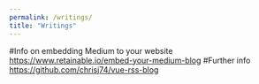 ```yaml
---
permalink: /writings/
title: "Writings"
---
```


#Info on embedding Medium to your website https://www.retainable.io/embed-your-medium-blog
#Further info https://github.com/chrisj74/vue-rss-blog

<div id="retainable-rss-embed" 
data-rss="https://medium.com/feed/@rayyanzahid"
data-maxcols="5" 
data-layout="grid" 
data-poststyle="inline" 
data-readmore="Continue reading" 
data-buttonclass="btn btn-primary" 
data-offset="-100"></div>

<script src="https://www.retainable.io/assets/retainable/rss-embed/retainable-rss-embed.js"></script>
